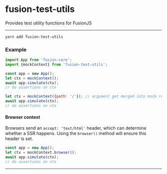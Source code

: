 # fusion-test-utils

Provides test utility functions for FusionJS

---

```sh
yarn add fusion-test-utils
```

### Example

```js
import App from 'fusion-core';
import {mockContext} from 'fusion-test-utils';

const app = new App();
let ctx = mockContext();
await app.simulate(ctx);
// do assertions on ctx

let ctx = mockContext({path: '/'}); // argument get merged into mock req object
await app.simulate(ctx);
// do assertions on ctx
```


#### Browser context

Browsers send an `accept: 'text/html'` header, which can determine whether a SSR happens. Using the `browser()` method will ensure this header is set.

```js
const app = new App();
let ctx = mockContext.browser();
await app.simulate(ctx);
// do assertions on ctx
```

---
